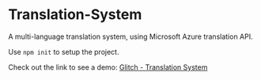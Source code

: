 # Translation-System
A multi-language translation system, using Microsoft Azure translation API.

Use ```npm init``` to setup the project. 

Check out the link to see a demo:
[Glitch - Translation System](https://special-noble-motion.glitch.me/)
